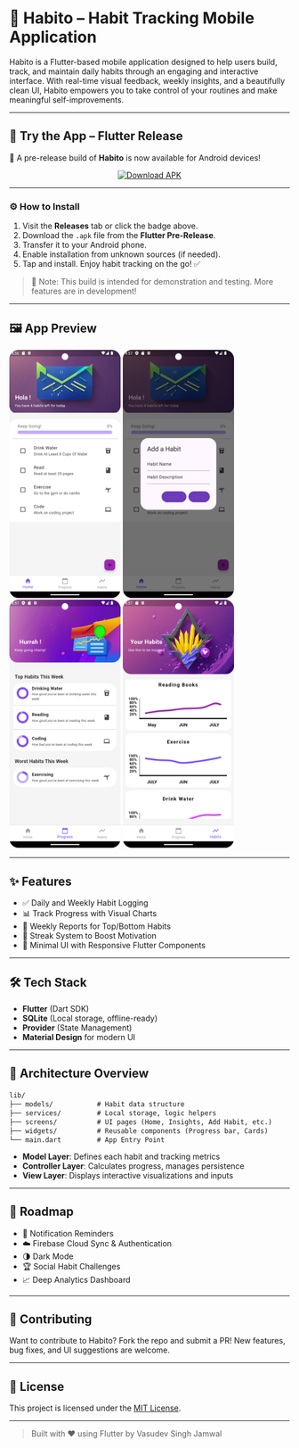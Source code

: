 # 📱 Habito – Habit Tracking Mobile Application

Habito is a Flutter-based mobile application designed to help users build, track, and maintain daily habits through an engaging and interactive interface. With real-time visual feedback, weekly insights, and a beautifully clean UI, Habito empowers you to take control of your routines and make meaningful self-improvements.

---

## 📲 Try the App – Flutter Release

🎉 A pre-release build of **Habito** is now available for Android devices!

<div align="center">
  <a href="https://github.com/dev-vasu/Habito/releases/tag/Flutter">
    <img src="https://img.shields.io/badge/Download%20APK-Pre--Release-green?style=for-the-badge&logo=android" alt="Download APK">
  </a>
</div>

---

### ⚙️ How to Install

1. Visit the **Releases** tab or click the badge above.
2. Download the `.apk` file from the **Flutter Pre-Release**.
3. Transfer it to your Android phone.
4. Enable installation from unknown sources (if needed).
5. Tap and install. Enjoy habit tracking on the go! ✅

> 🧪 Note: This build is intended for demonstration and testing. More features are in development!

---

## 🖼️ App Preview

<p float="left">
  <img src="https://github.com/dev-vasu/Habito/blob/main/screenshots/Screenshot_20240725_165643.png" width="200"/>
  <img src="https://github.com/dev-vasu/Habito/blob/main/screenshots/Screenshot_20240725_165708.png" width="200"/>
  <img src="https://github.com/dev-vasu/Habito/blob/main/screenshots/Screenshot_20240725_165718.png" width="200"/>
  <img src="https://github.com/dev-vasu/Habito/blob/main/screenshots/Screenshot_20240725_165731.png" width="200"/>
</p>

---

## ✨ Features

- ✅ Daily and Weekly Habit Logging  
- 📊 Track Progress with Visual Charts  
- 📆 Weekly Reports for Top/Bottom Habits  
- 🧠 Streak System to Boost Motivation  
- 🎯 Minimal UI with Responsive Flutter Components  

---

## 🛠️ Tech Stack

- **Flutter** (Dart SDK)  
- **SQLite** (Local storage, offline-ready)  
- **Provider** (State Management)  
- **Material Design** for modern UI

---

## 🧠 Architecture Overview

```
lib/
├── models/           # Habit data structure
├── services/         # Local storage, logic helpers
├── screens/          # UI pages (Home, Insights, Add Habit, etc.)
├── widgets/          # Reusable components (Progress bar, Cards)
└── main.dart         # App Entry Point
```

- **Model Layer**: Defines each habit and tracking metrics  
- **Controller Layer**: Calculates progress, manages persistence  
- **View Layer**: Displays interactive visualizations and inputs  

---

## 🔮 Roadmap

- 🔔 Notification Reminders  
- ☁️ Firebase Cloud Sync & Authentication  
- 🌗 Dark Mode  
- 🏆 Social Habit Challenges  
- 📈 Deep Analytics Dashboard

---

## 🤝 Contributing

Want to contribute to Habito? Fork the repo and submit a PR! New features, bug fixes, and UI suggestions are welcome.

---

## 📎 License

This project is licensed under the [MIT License](LICENSE).

---

> Built with ❤️ using Flutter by Vasudev Singh Jamwal
